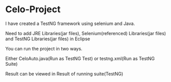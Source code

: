 # Celo-Project
I have created a TestNG framework using selenium and Java.

Need to add JRE Libraries(jar files), Selenium(referenced) Libraries(jar files) and TestNG Libraries(jar files) in Eclipse 

You can run the project in two ways.

Either CeloAuto.java(Run as TestNG Test) or testng.xml(Run as TestNG Suite)

Result can be viewed in Result of running suite(TestNG)
